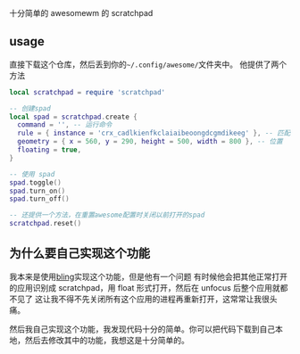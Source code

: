 十分简单的 awesomewm 的 scratchpad

## usage

直接下载这个仓库，然后丢到你的`~/.config/awesome/`文件夹中。
他提供了两个方法

```lua
local scratchpad = require 'scratchpad'

-- 创建spad
local spad = scratchpad.create {
  command = '', -- 运行命令
  rule = { instance = 'crx_cadlkienfkclaiaibeoongdcgmdikeeg' }, -- 匹配client
  geometry = { x = 560, y = 290, height = 500, width = 800 }, -- 位置
  floating = true,
}

-- 使用 spad
spad.toggle()
spad.turn_on()
spad.turn_off()

-- 还提供一个方法，在重置awesome配置时关闭以前打开的spad
scratchpad.reset()
```

## 为什么要自己实现这个功能

我本来是使用[bling](https://blingcorp.github.io/bling/)实现这个功能，但是他有一个问题
有时候他会把其他正常打开的应用识别成 scratchpad，用 float 形式打开，然后在 unfocus 后整个应用就都不见了
这让我不得不先关闭所有这个应用的进程再重新打开，这常常让我很头痛。

然后我自己实现这个功能，我发现代码十分的简单。你可以把代码下载到自己本地，然后去修改其中的功能，我想这是十分简单的。
